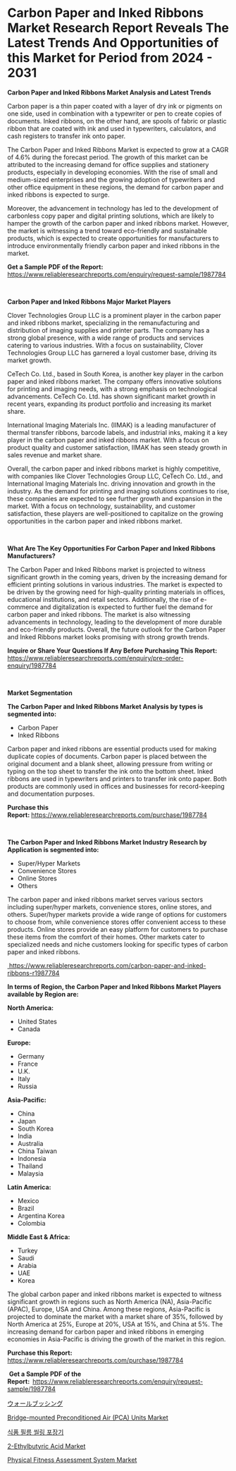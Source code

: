 <p><h1>Carbon Paper and Inked Ribbons Market Research Report Reveals The Latest Trends And Opportunities of this Market for Period from 2024 - 2031</h1></p><p><strong>Carbon Paper and Inked Ribbons Market Analysis and Latest Trends</strong></p>
<p><p>Carbon paper is a thin paper coated with a layer of dry ink or pigments on one side, used in combination with a typewriter or pen to create copies of documents. Inked ribbons, on the other hand, are spools of fabric or plastic ribbon that are coated with ink and used in typewriters, calculators, and cash registers to transfer ink onto paper.</p><p>The Carbon Paper and Inked Ribbons Market is expected to grow at a CAGR of 4.6% during the forecast period. The growth of this market can be attributed to the increasing demand for office supplies and stationery products, especially in developing economies. With the rise of small and medium-sized enterprises and the growing adoption of typewriters and other office equipment in these regions, the demand for carbon paper and inked ribbons is expected to surge.</p><p>Moreover, the advancement in technology has led to the development of carbonless copy paper and digital printing solutions, which are likely to hamper the growth of the carbon paper and inked ribbons market. However, the market is witnessing a trend toward eco-friendly and sustainable products, which is expected to create opportunities for manufacturers to introduce environmentally friendly carbon paper and inked ribbons in the market.</p></p>
<p><strong>Get a Sample PDF of the Report:&nbsp;</strong> <a href="https://www.reliableresearchreports.com/enquiry/request-sample/1987784">https://www.reliableresearchreports.com/enquiry/request-sample/1987784</a></p>
<p>&nbsp;</p>
<p><strong>Carbon Paper and Inked Ribbons Major Market Players</strong></p>
<p><p>Clover Technologies Group LLC is a prominent player in the carbon paper and inked ribbons market, specializing in the remanufacturing and distribution of imaging supplies and printer parts. The company has a strong global presence, with a wide range of products and services catering to various industries. With a focus on sustainability, Clover Technologies Group LLC has garnered a loyal customer base, driving its market growth.</p><p>CeTech Co. Ltd., based in South Korea, is another key player in the carbon paper and inked ribbons market. The company offers innovative solutions for printing and imaging needs, with a strong emphasis on technological advancements. CeTech Co. Ltd. has shown significant market growth in recent years, expanding its product portfolio and increasing its market share.</p><p>International Imaging Materials Inc. (IIMAK) is a leading manufacturer of thermal transfer ribbons, barcode labels, and industrial inks, making it a key player in the carbon paper and inked ribbons market. With a focus on product quality and customer satisfaction, IIMAK has seen steady growth in sales revenue and market share.</p><p>Overall, the carbon paper and inked ribbons market is highly competitive, with companies like Clover Technologies Group LLC, CeTech Co. Ltd., and International Imaging Materials Inc. driving innovation and growth in the industry. As the demand for printing and imaging solutions continues to rise, these companies are expected to see further growth and expansion in the market. With a focus on technology, sustainability, and customer satisfaction, these players are well-positioned to capitalize on the growing opportunities in the carbon paper and inked ribbons market.</p></p>
<p>&nbsp;</p>
<p><strong>What Are The Key Opportunities For Carbon Paper and Inked Ribbons Manufacturers?</strong></p>
<p><p>The Carbon Paper and Inked Ribbons market is projected to witness significant growth in the coming years, driven by the increasing demand for efficient printing solutions in various industries. The market is expected to be driven by the growing need for high-quality printing materials in offices, educational institutions, and retail sectors. Additionally, the rise of e-commerce and digitalization is expected to further fuel the demand for carbon paper and inked ribbons. The market is also witnessing advancements in technology, leading to the development of more durable and eco-friendly products. Overall, the future outlook for the Carbon Paper and Inked Ribbons market looks promising with strong growth trends.</p></p>
<p><strong>Inquire or Share Your Questions If Any Before Purchasing This Report:</strong> <a href="https://www.reliableresearchreports.com/enquiry/pre-order-enquiry/1987784">https://www.reliableresearchreports.com/enquiry/pre-order-enquiry/1987784</a></p>
<p>&nbsp;</p>
<p><strong>Market Segmentation</strong></p>
<p><strong>The Carbon Paper and Inked Ribbons Market Analysis by types is segmented into:</strong></p>
<p><ul><li>Carbon Paper</li><li>Inked Ribbons</li></ul></p>
<p><p>Carbon paper and inked ribbons are essential products used for making duplicate copies of documents. Carbon paper is placed between the original document and a blank sheet, allowing pressure from writing or typing on the top sheet to transfer the ink onto the bottom sheet. Inked ribbons are used in typewriters and printers to transfer ink onto paper. Both products are commonly used in offices and businesses for record-keeping and documentation purposes.</p></p>
<p><strong>Purchase this Report:&nbsp;</strong><a href="https://www.reliableresearchreports.com/purchase/1987784">https://www.reliableresearchreports.com/purchase/1987784</a></p>
<p>&nbsp;</p>
<p><strong>The Carbon Paper and Inked Ribbons Market Industry Research by Application is segmented into:</strong></p>
<p><ul><li>Super/Hyper Markets</li><li>Convenience Stores</li><li>Online Stores</li><li>Others</li></ul></p>
<p><p>The carbon paper and inked ribbons market serves various sectors including super/hyper markets, convenience stores, online stores, and others. Super/hyper markets provide a wide range of options for customers to choose from, while convenience stores offer convenient access to these products. Online stores provide an easy platform for customers to purchase these items from the comfort of their homes. Other markets cater to specialized needs and niche customers looking for specific types of carbon paper and inked ribbons.</p></p>
<p><a href="https://www.reliableresearchreports.com/carbon-paper-and-inked-ribbons-r1987784">&nbsp;https://www.reliableresearchreports.com/carbon-paper-and-inked-ribbons-r1987784</a></p>
<p><strong>In terms of Region, the Carbon Paper and Inked Ribbons Market Players available by Region are:</strong></p>
<p>
    <p> <strong> North America: </strong>
        <ul>
            <li>United States</li>
            <li>Canada</li>
        </ul>
        </p> 
    <p> <strong> Europe: </strong>
        <ul>
            <li>Germany</li>
            <li>France</li>
            <li>U.K.</li>
            <li>Italy</li>
            <li>Russia</li>
        </ul>
        </p> 
    <p> <strong> Asia-Pacific: </strong>
        <ul>
            <li>China</li>
            <li>Japan</li>
            <li>South Korea</li>
            <li>India</li>
            <li>Australia</li>
            <li>China Taiwan</li>
            <li>Indonesia</li>
            <li>Thailand</li>
            <li>Malaysia</li>
        </ul>
        </p> 
    <p> <strong> Latin America: </strong>
        <ul>
            <li>Mexico</li>
            <li>Brazil</li>
            <li>Argentina Korea</li>
            <li>Colombia</li>
        </ul>
        </p> 
    <p> <strong> Middle East & Africa: </strong>
        <ul>
            <li>Turkey</li>
            <li>Saudi</li>
            <li>Arabia</li>
            <li>UAE</li>
            <li>Korea</li>
        </ul>
    </p>
    </p>
<p><p>The global carbon paper and inked ribbons market is expected to witness significant growth in regions such as North America (NA), Asia-Pacific (APAC), Europe, USA and China. Among these regions, Asia-Pacific is projected to dominate the market with a market share of 35%, followed by North America at 25%, Europe at 20%, USA at 15%, and China at 5%. The increasing demand for carbon paper and inked ribbons in emerging economies in Asia-Pacific is driving the growth of the market in this region.</p></p>
<p><strong>Purchase this Report: </strong><a href="https://www.reliableresearchreports.com/purchase/1987784">https://www.reliableresearchreports.com/purchase/1987784</a></p>
<p>&nbsp;<strong>Get a Sample PDF of the Report:&nbsp;&nbsp;</strong><a href="https://www.reliableresearchreports.com/enquiry/request-sample/1987784">https://www.reliableresearchreports.com/enquiry/request-sample/1987784</a></p>
<p><strong></strong></p>
<p><p><a href="https://medium.com/@jordymiller39/%E5%A3%81%E3%83%90%E3%83%83%E3%82%B7%E3%83%B3%E3%82%B0%E5%B8%82%E5%A0%B4%E3%82%A4%E3%83%B3%E3%82%B5%E3%82%A4%E3%83%88-%E5%B8%82%E5%A0%B4%E5%8B%95%E5%90%91-%E6%88%90%E9%95%B7-2024%E5%B9%B4%E3%81%8B%E3%82%892031%E5%B9%B4%E3%81%BE%E3%81%A7%E3%81%AE%E4%BA%88%E6%B8%AC-669fde11a02f">ウォールブッシング</a></p><p><a href="https://www.linkedin.com/pulse/market-forecast-global-bridge-mounted-preconditioned-ppzzc?trackingId=LUgc%2Bt19Tnc1xG5qWT8htQ%3D%3D">Bridge-mounted Preconditioned Air (PCA) Units Market</a></p><p><a href="https://medium.com/@jerrodhilll/%EC%8B%9D%ED%92%88-%ED%95%84%EB%A6%84-%EC%8B%A4%EB%A7%81-%ED%8F%AC%EC%9E%A5%EA%B8%B0%EA%B3%84-%EC%8B%9C%EC%9E%A5-%EC%A1%B0%EC%82%AC-%EB%B3%B4%EA%B3%A0%EC%84%9C-2024%EB%85%84%EB%B6%80%ED%84%B0-2031%EB%85%84%EA%B9%8C%EC%A7%80%EC%9D%98-%EC%97%AD%EC%82%AC-%EB%B0%8F-%EC%98%88%EC%B8%A1-2e49bec6c89c">식품 필름 씰링 포장기</a></p><p><a href="https://www.linkedin.com/pulse/navigating-global-2-ethylbutyric-acid-market-landscape-trends-0nwzc?trackingId=m2Y6SVkfymb3niW5ZEMcmg%3D%3D">2-Ethylbutyric Acid Market</a></p><p><a href="https://github.com/mauripalmi/Market-Research-Report-List-4/blob/main/physical-fitness-assessment-system-market.md">Physical Fitness Assessment System Market</a></p></p>